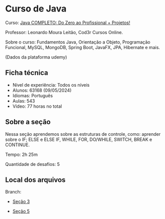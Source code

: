 # Curso de Java

Curso: [Java COMPLETO: Do Zero ao Profissional + Projetos!](https://www.udemy.com/course/fundamentos-de-programacao-com-java/)


Professor: Leonardo Moura Leitão, Cod3r Cursos Online.

Sobre o curso: Fundamentos Java, Orientação a Objeto, Programação Funcional, MySQL, MongoDB, Spring Boot, JavaFX, JPA, Hibernate e mais.

(Dados da plataforma udemy)

## Ficha técnica
- Nível de experiência: Todos os níveis
- Alunos: 63168 (09/05/2024)
- Idiomas: Português
- Aulas: 543
- Vídeo: 77 horas no total

## Sobre a seção
Nessa seção aprendemos sobre as estruturas de controle, como: aprender sobre o IF; ELSE e ELSE IF, WHILE, FOR, DO/WHILE, SWITCH, BREAK e CONTINUE.

Tempo: 2h 25m

Quantidade de desafios: 5

## Local dos arquivos


Branch:

- [Seção 3](https://github.com/Diog0-SA/Udemy-Java/tree/se%C3%A7%C3%A3o3)

- [Seção 5](https://github.com/Diog0-SA/Udemy-Java/tree/se%C3%A7%C3%A3o5)
